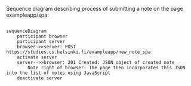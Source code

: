 Sequence diagram describing process of submitting a note on the page exampleapp/spa:


```mermaid

sequenceDiagram
    participant browser
    participant server
    browser->>server: POST https://studies.cs.helsinki.fi/exampleapp/new_note_spa
    activate server
    server-->>browser: 201 Created: JSON object of created note
        Note right of browser: The page then incorporates this JSON into the list of notes using JavaScript 
    deactivate server
```